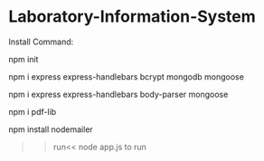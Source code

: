 # Laboratory-Information-System

Install Command:

npm init

npm i express express-handlebars bcrypt mongodb mongoose

npm i express express-handlebars body-parser mongoose

npm i pdf-lib

npm install nodemailer

>>run<<
node app.js to run
